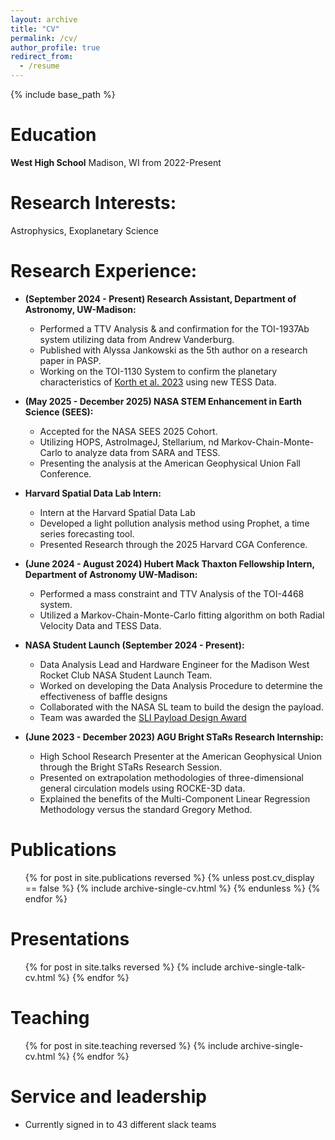 ```yaml
---
layout: archive
title: "CV"
permalink: /cv/
author_profile: true
redirect_from:
  - /resume
---
```


{% include base_path %}

Education
======
**West High School**								Madison, WI
                                    from 2022-Present

Research Interests:
======
Astrophysics, Exoplanetary Science
  
Research Experience:
======
* **(September 2024 - Present) Research Assistant, Department of Astronomy, UW-Madison:**
  * Performed a TTV Analysis & and confirmation for the TOI-1937Ab system utilizing data from Andrew Vanderburg.
  * Published with Alyssa Jankowski as the 5th author on a research paper in PASP.
  * Working on the TOI-1130 System to confirm the planetary characteristics of [Korth et al. 2023](https://ui.adsabs.harvard.edu/abs/2023A&A...675A.115K) using new TESS Data.
 
* **(May 2025 - December 2025) NASA STEM Enhancement in Earth Science (SEES):**
  * Accepted for the NASA SEES 2025 Cohort.
  * Utilizing HOPS, AstroImageJ, Stellarium, nd Markov-Chain-Monte-Carlo to analyze data from SARA and TESS.
  * Presenting the analysis at the American Geophysical Union Fall Conference.
 
* **Harvard Spatial Data Lab Intern:**
  * Intern at the Harvard Spatial Data Lab
  * Developed a light pollution analysis method using Prophet, a time series forecasting tool.
  * Presented Research through the 2025 Harvard CGA Conference.
  
* **(June 2024 - August 2024) Hubert Mack Thaxton Fellowship Intern, Department of Astronomy UW-Madison:**
  * Performed a mass constraint and TTV Analysis of the TOI-4468 system.
  * Utilized a Markov-Chain-Monte-Carlo fitting algorithm on both Radial Velocity Data and TESS Data.


* **NASA Student Launch (September 2024 - Present):**
  * Data Analysis Lead and Hardware Engineer for the Madison West Rocket Club NASA Student Launch Team.
  * Worked on developing the Data Analysis Procedure to determine the effectiveness of baffle designs
  * Collaborated with the NASA SL team to build the design the payload.
  * Team was awarded the [SLI Payload Design Award](https://www.nasa.gov/learning-resources/nasa-student-launch/current-teams/)
    
* **(June 2023 - December 2023) AGU Bright STaRs Research Internship:**
  * High School Research Presenter at the American Geophysical Union through the Bright STaRs Research Session.
  * Presented on extrapolation methodologies of three-dimensional general circulation models using ROCKE-3D data.
  * Explained the benefits of the Multi-Component Linear Regression Methodology versus the standard Gregory Method.


Publications
======
<ul>{% for post in site.publications reversed %}
  {% unless post.cv_display == false %}
    {% include archive-single-cv.html %}
  {% endunless %}
{% endfor %}
</ul>
  
Presentations
======
  <ul>{% for post in site.talks reversed %}
    {% include archive-single-talk-cv.html  %}
  {% endfor %}</ul>

Teaching
======
<ul>{% for post in site.teaching reversed %}
    {% include archive-single-cv.html %}
  {% endfor %}</ul>
  
Service and leadership
======
* Currently signed in to 43 different slack teams
